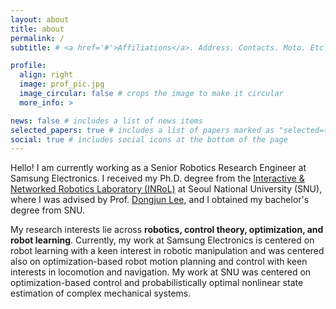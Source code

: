 ```yaml
---
layout: about
title: about
permalink: /
subtitle: # <a href='#'>Affiliations</a>. Address. Contacts. Moto. Etc.

profile:
  align: right
  image: prof_pic.jpg
  image_circular: false # crops the image to make it circular
  more_info: >

news: false # includes a list of news items
selected_papers: true # includes a list of papers marked as "selected={true}"
social: true # includes social icons at the bottom of the page
---
```


Hello! I am currently working as a Senior Robotics Research Engineer at Samsung Electronics. I received my Ph.D. degree from the [Interactive & Networked Robotics Laboratory (INRoL)](https://www.inrol.snu.ac.kr) at Seoul National University (SNU), where I was advised by Prof. [Dongjun Lee](https://scholar.google.com/citations?user=qKexATgAAAAJ&hl=en), and I obtained my bachelor's degree from SNU.

My research interests lie across **robotics, control theory, optimization, and robot learning**. Currently, my work at Samsung Electronics is centered on robot learning with a keen interest in robotic manipulation and was centered also on optimization-based robot motion planning and control with keen interests in locomotion and navigation. My work at SNU was centered on optimization-based control and probabilistically optimal nonlinear state estimation of complex mechanical systems.
